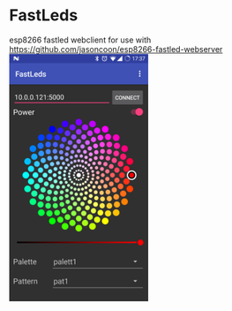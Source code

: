 # FastLeds
esp8266 fastled webclient for use with https://github.com/jasoncoon/esp8266-fastled-webserver
<img src="Screenshot_20171225-173703.png" width="50%" />
